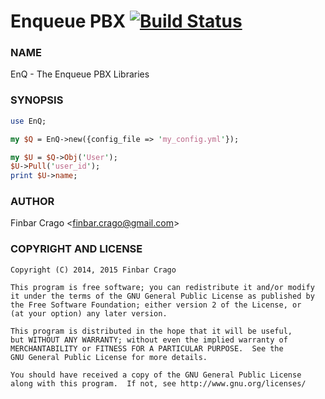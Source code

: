 Enqueue PBX [![Build Status](https://travis-ci.org/finbar-crago/enqueue.svg?branch=master)](https://travis-ci.org/finbar-crago/enqueue)
=======

### NAME

EnQ - The Enqueue PBX Libraries

### SYNOPSIS

```perl
use EnQ;

my $Q = EnQ->new({config_file => 'my_config.yml'});

my $U = $Q->Obj('User');
$U->Pull('user_id');
print $U->name;
```
### AUTHOR

Finbar Crago <<finbar.crago@gmail.com>>

### COPYRIGHT AND LICENSE
```
Copyright (C) 2014, 2015 Finbar Crago

This program is free software; you can redistribute it and/or modify
it under the terms of the GNU General Public License as published by
the Free Software Foundation; either version 2 of the License, or
(at your option) any later version.

This program is distributed in the hope that it will be useful,
but WITHOUT ANY WARRANTY; without even the implied warranty of
MERCHANTABILITY or FITNESS FOR A PARTICULAR PURPOSE.  See the
GNU General Public License for more details.

You should have received a copy of the GNU General Public License
along with this program.  If not, see http://www.gnu.org/licenses/
```
